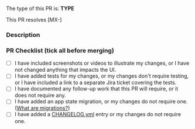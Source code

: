 The type of this PR is: **TYPE**

<!-- Bugfix/Feature/Enhancement/Documentation -->

<!-- If applicable, write the Jira ticket number in square brackets e.g. `[MX-434]`
     The Jira integration will turn it into a clickable link for you. -->

This PR resolves [MX-]

### Description

<!-- Implementation description -->

### PR Checklist (tick all before merging)

<!-- 💡 This checklist is experimental. MX warmly welcomes any feedback about the list or how it impacts your workflow -->

- [ ] I have included screenshots or videos to illustrate my changes, or I have not changed anything that impacts the UI.
- [ ] I have added tests for my changes, or my changes don't require testing, or I have included a link to a separate Jira ticket covering the tests.
- [ ] I have documented any follow-up work that this PR will require, or it does not require any.
- [ ] I have added an app state migration, or my changes do not require one. ([What are migrations?](https://github.com/artsy/eigen/blob/master/docs/adding_state_migrations.md))
- [ ] I have added a [CHANGELOG.yml](/CHANGELOG.yml) entry or my changes do not require one.
